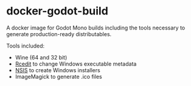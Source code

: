 # docker-godot-build

A docker image for Godot Mono builds including the tools necessary to generate production-ready distributables.

Tools included:
- Wine (64 and 32 bit)
- [Rcedit](https://github.com/electron/rcedit) to change Windows executable metadata
- [NSIS](https://nsis.sourceforge.io/Main_Page) to create Windows installers
- ImageMagick to generate .ico files
